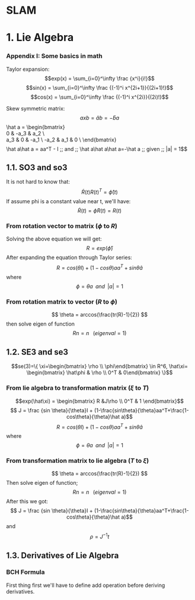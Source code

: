 <script type="text/javascript" src="https://cdn.mathjax.org/mathjax/latest/MathJax.js?config=TeX-AMS_HTML"></script>

# SLAM

# 1. Lie Algebra

### Appendix I: Some basics in math

Taylor expansion:
$$exp(x) = \sum_{i=0}^\infty \frac {x^i}{i!}$$
$$sin(x) = \sum_{i=0}^\infty \frac {(-1)^i x^{2i+1}}{(2i+1)!}$$
$$cos(x) = \sum_{i=0}^\infty \frac {(-1)^i x^{2i}}{(2i)!}$$

Skew symmetric matrix:
$$axb = \hat ab = - \hat b a 
$$\hat a = \begin{bmatrix}  
0 & -a_3 & a_2 \\  
a_3 & 0 & -a_1 \\
-a_2 & a_1 & 0 \\
\end{bmatrix}$$
$$\hat a\hat a = aa^T - I \;\; and \;\; \hat a\hat a\hat a=-\hat a \;\; given \;\; |a| = 1$$

## 1.1. SO3 and so3
It is not hard to know that:
$$ \dot R(t)R(t)^T=\hat\phi(t)$$
If assume phi is a constant value near t, we'll have:
$$\dot R(t) = \hat\phi R(t) = R(t)$$

### From rotation vector to matrix ($\phi$ to $R$)
Solving the above equation we will get:
$$R = exp(\hat\phi)$$
After expanding the equation through Taylor series:
$$R=cos(\theta I) + (1-cos\theta)aa^T+sin\theta\hat a$$
where $$\phi=\theta a \;\;and\;\;|a|=1$$

### From rotation matrix to vector ($R$ to $\phi$)
$$ \theta = arccos(\frac{tr(R)-1}{2}) $$
then solve eigen of function
$$ Rn=n\;\;\;(eigenval=1)$$

## 1.2. SE3 and se3
$$se(3)=\{ \xi=\begin{bmatrix} \rho \\ \phi\end{bmatrix} \in R^6, \hat\xi= \begin{bmatrix} \hat\phi & \rho \\ 0^T & 0\end{bmatrix} \}$$

### From lie algebra to transformation matrix ($\xi$ to $T$)
$$exp(\hat\xi) = \begin{bmatrix} R &J\rho \\ 0^T & 1 \end{bmatrix}$$
$$ J = \frac {sin \theta}{\theta}I + (1-\frac{sin\theta}{\theta}aa^T+\frac{1-cos\theta}{\theta}\hat a)$$
$$R=cos(\theta I) + (1-cos\theta)aa^T+sin\theta\hat a$$
where $$\phi=\theta a \;\;and\;\;|a|=1$$

### From transformation matrix to lie algebra ($T$ to $\xi$)
$$ \theta = arccos(\frac{tr(R)-1}{2}) $$
Then solve eigen of function;
$$ Rn=n\;\;\;(eigenval=1)$$
After this we got:
$$ J = \frac {sin \theta}{\theta}I + (1-\frac{sin\theta}{\theta}aa^T+\frac{1-cos\theta}{\theta}\hat a)$$
and 
$$\rho= J^{-1}  t$$

## 1.3. Derivatives of Lie Algebra

### BCH Formula
First thing first we'll have to define add operation before deriving derivatives. 




<!--stackedit_data:
eyJoaXN0b3J5IjpbMjEyNTc5MTcxMSwzODk3MDAzOTMsMzM1OT
Q3MjUxLDE0OTQ0MTUxNzUsLTI1NTE1ODE1MywyMTIzMzI3NjE0
LDE3OTYwNTY1NzQsLTk3NjM0NDg0MCw4NTk2NzI0NzEsLTE3Nj
g4MjU3MjVdfQ==
-->